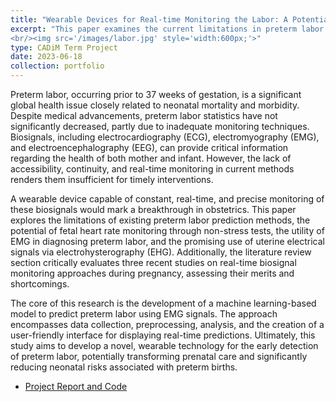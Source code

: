 ```yaml
---
title: "Wearable Devices for Real-time Monitoring the Labor: A Potential Predictor of Preterm Labor"
excerpt: "This paper examines the current limitations in preterm labor prediction and proposes the development of a machine learning-based, wearable device for real-time monitoring of biosignals to improve early detection and prenatal care. 
<br/><img src='/images/labor.jpg' style='width:600px;'>"
type: CADiM Term Project
date: 2023-06-18
collection: portfolio
---
```


Preterm labor, occurring prior to 37 weeks of gestation, is a significant global health issue closely related to neonatal mortality and morbidity. Despite medical advancements, preterm labor statistics have not significantly decreased, partly due to inadequate monitoring techniques. Biosignals, including electrocardiography (ECG), electromyography (EMG), and electroencephalography (EEG), can provide critical information regarding the health of both mother and infant. However, the lack of accessibility, continuity, and real-time monitoring in current methods renders them insufficient for timely interventions. 

A wearable device capable of constant, real-time, and precise monitoring of these biosignals would mark a breakthrough in obstetrics. This paper explores the limitations of existing preterm labor prediction methods, the potential of fetal heart rate monitoring through non-stress tests, the utility of EMG in diagnosing preterm labor, and the promising use of uterine electrical signals via electrohysterography (EHG). Additionally, the literature review section critically evaluates three recent studies on real-time biosignal monitoring approaches during pregnancy, assessing their merits and shortcomings.

The core of this research is the development of a machine learning-based model to predict preterm labor using EMG signals. The approach encompasses data collection, preprocessing, analysis, and the creation of a user-friendly interface for displaying real-time predictions. Ultimately, this study aims to develop a novel, wearable technology for the early detection of preterm labor, potentially transforming prenatal care and significantly reducing neonatal risks associated with preterm births.

* [Project Report and Code](https://mega.nz/folder/rehiVJwZ#_SFivM3HhZLe1AvshJm65w/file/KPhy3QiJ)
